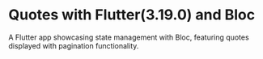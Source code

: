 # Quotes with Flutter(3.19.0) and Bloc
A Flutter app showcasing state management with Bloc, featuring quotes displayed with pagination functionality.

